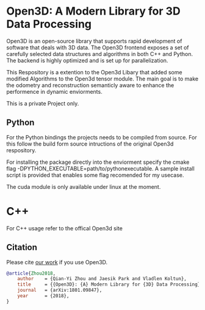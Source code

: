 # Open3D: A Modern Library for 3D Data Processing


Open3D is an open-source library that supports rapid development of software
that deals with 3D data. The Open3D frontend exposes a set of carefully selected
data structures and algorithms in both C++ and Python. The backend is highly
optimized and is set up for parallelization. 

This Respository is a extention to the Open3d Libary that added some modified
Algorithms to the Open3d tensor module. 
The main goal is to make the odometry and reconstruction semanticly aware to 
enhance the performence in dynamic enviorments.

This is a private Project only.

## Python

For the Python bindings the projects needs to be compiled from source.
For this follow the build form source intructions of the original Open3d respository. 

For installing the package directly into the enviorment specify the cmake flag
-DPYTHON_EXECUTABLE=path/to/pythonexecutable.
A sample install script is provided that enables some flag recomended for my usecase.

The cuda module is only available under linux at the moment.

# C++
For C++ usage refer to the offical Open3d site



## Citation

Please cite [our work](https://arxiv.org/abs/1801.09847) if you use Open3D.

```bib
@article{Zhou2018,
    author    = {Qian-Yi Zhou and Jaesik Park and Vladlen Koltun},
    title     = {{Open3D}: {A} Modern Library for {3D} Data Processing},
    journal   = {arXiv:1801.09847},
    year      = {2018},
}
```
